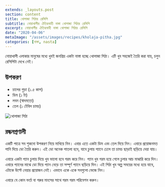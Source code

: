 ```yaml
---
extends: _layouts.post
section: content
title: খোলাজা পিঠার রেসিপি
subtitle: নোয়াখালীর ঐতিহ্যবাহী নাস্তা খোলাজা পিঠার রেসিপি
excerpt: নোয়াখালীর ঐতিহ্যবাহী নাস্তা খোলাজা পিঠার রেসিপি
date: "2020-04-06"
metaImage: "/assets/images/recipes/kholaja-pitha.jpg"
categories: [নাস্তা, nasta]
---
```


নোয়াখালী এলাকার মানুষের মধ্যে খুবই জনপ্রিয় একটা নাস্তা হচ্ছে খোলাজা পিঠা। এটি খুব সহজেই তৈরি করা যায়,
চলুন রেসিপিটা দেখে নেই।

## উপকরণ

- চালের গুড়া (১.৫ কাপ)
- ডিম (১ টা)
- লবন (স্বাদমতো)
- তেল (১ টেবিল চামচ)

![খোলাজা পিঠা](/assets/images/recipes/kholaja-pitha.jpg)

## রন্ধনপ্রণালী

একটি পাত্রে সব শুকনো উপকরণ নিয়ে মাখিয়ে নিন। এবার এতে একটা ডিম এবং তেল দিয়ে নিন। এবারে প্রয়োজনমত
পানি দিয়ে ডো তৈরি করুন। এই ডো অনেক পাতলা হবে, যাবে চুলায় প্যানে ঢেলে তা চামচ ছাড়াই ছড়িয়ে দেয়া যায়।

এবারে একটা প্যান চুলায় দিয়ে খুব ভালো হবে গরম করে নিন। প্যান খুব গরম হয়ে গেলে চুলার আচ মাঝারি করে দিন।
এবারে প্যানের মাঝে ডো দিয়ে প্যান নেড়ে তা সম্পূর্ণ প্যানে ছড়িয়ে দিন। এই পিঠা খুব অল্প সময়ের মধ্যে হয়ে যাবে, এটাকে
উল্টে নেয়ার প্রয়োজন নেই। এভাবে একে একে সবগুলো ভেজে নিন।

এবারে যে কোন ভর্তা বা গরুর মাংসের সাথে গরম গরম পরিবেশন করুন।
